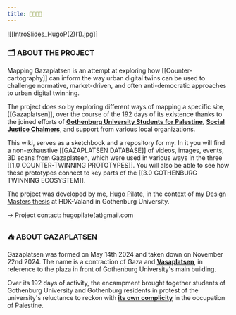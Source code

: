 ```yaml
---
title: 🍉⛺🔻🌿
---
```

![[IntroSlides_HugoP(2)(1).jpg]]
### 🗂️ ABOUT THE PROJECT
Mapping Gazaplatsen is an attempt at exploring how [[Counter-cartography]] can inform the way urban digital twins can be used to challenge normative, market-driven, and often anti-democratic approaches to urban digital twinning. 

The project does so by exploring different ways of mapping a specific site, [[Gazaplatsen]], over the course of the 192 days of its existence thanks to the joined efforts of [**Gothenburg University Students for Palestine**](https://www.instagram.com/gustudentsforpalestine/), [**Social Justice Chalmers**](https://www.instagram.com/chalmers.social.justice/), and support from various local organizations.


This wiki, serves as a sketchbook and a repository for my. In it you will find a non-exhaustive [[GAZAPLATSEN DATABASE]] of videos, images, events, 3D scans from Gazaplatsen, which were used in various ways in the three [[1.0 COUNTER-TWINNING PROTOTYPES]]. You will also be able to see how these prototypes connect to key parts of the [[3.0 GOTHENBURG TWINNING ECOSYSTEM]].

The project was developed by me, [Hugo Pilate](https://hugopilate.com/), in the context of my [Design Masters thesis](https://www.gu.se/en/study-gothenburg/mfa-programme-in-design-k2den) at HDK-Valand in Gothenburg University.

→ Project contact: hugopilate(at)gmail.com



### ⛺ ABOUT GAZAPLATSEN
Gazaplatsen was formed on May 14th 2024 and taken down on November 22nd 2024. The name is a contraction of Gaza and [**Vasaplatsen**](https://www.google.com/maps/@57.6990647,11.970826,3a,60y,91.45h,92.83t/data=!3m7!1e1!3m5!1s_WcGKlYH1stOfN5xiSXlMQ!2e0!6shttps:%2F%2Fstreetviewpixels-pa.googleapis.com%2Fv1%2Fthumbnail%3Fcb_client%3Dmaps_sv.tactile%26w%3D900%26h%3D600%26pitch%3D-2.825594300320688%26panoid%3D_WcGKlYH1stOfN5xiSXlMQ%26yaw%3D91.45491749917407!7i16384!8i8192?entry=ttu&g_ep=EgoyMDI0MTIxMS4wIKXMDSoASAFQAw%3D%3D), in reference to the plaza in front of Gothenburg University's main building.

Over its 192 days of activity, the encampment brought together students of Gothenburg University and Gothenburg residents in protest of the university's reluctance to reckon with [**its own complicity**](https://wassap.se/projects/) in the occupation of Palestine.

